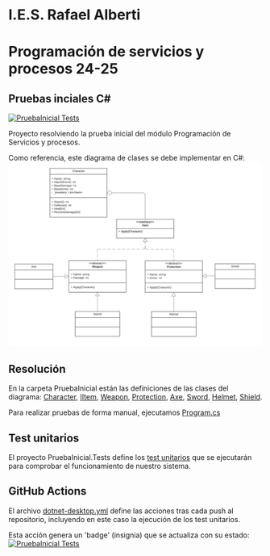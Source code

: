# I.E.S. Rafael Alberti
# Programación de servicios y procesos 24-25

## Pruebas inciales C#

[![PruebaInicial Tests](https://github.com/IES-Rafael-Alberti/pi-psp-24-25/actions/workflows/dotnet-desktop.yml/badge.svg)](https://github.com/IES-Rafael-Alberti/pi-psp-24-25/actions/workflows/dotnet-desktop.yml)

Proyecto resolviendo la prueba inicial del módulo Programación de Servicios y procesos.

Como referencia, este diagrama de clases se debe implementar en C#:
![Diagrama de clases](images/psp-pi.png)

## Resolución

En la carpeta PruebaInicial están las definiciones de las clases del diagrama: [Character](PruebaInicial/Character.cs), [IItem](PruebaInicial/IItem.cs), [Weapon](PruebaInicial/Weapon.cs), [Protection](PruebaInicial/Protection.cs), [Axe](PruebaInicial/Axe.cs), [Sword](PruebaInicial/Sword.cs), [Helmet](PruebaInicial/Helmet.cs), [Shield](PruebaInicial/Shield.cs).

Para realizar pruebas de forma manual, ejecutamos [Program.cs](PruebaInicial/Program.cs)

## Test unitarios

El proyecto PruebaInicial.Tests define los [test unitarios](PruebaInicial.Tests/CharacterTest.cs) que se ejecutarán para comprobar el funcionamiento de nuestro sistema.

## GitHub Actions

El archivo [dotnet-desktop.yml](.github/workflows/dotnet-desktop.yml) define las acciones tras cada push al repositorio, incluyendo en este caso la ejecución de los test unitarios.

Esta acción genera un 'badge' (insignia) que se actualiza con su estado:
[![PruebaInicial Tests](https://github.com/IES-Rafael-Alberti/pi-psp-24-25/actions/workflows/dotnet-desktop.yml/badge.svg)](https://github.com/IES-Rafael-Alberti/pi-psp-24-25/actions/workflows/dotnet-desktop.yml)

